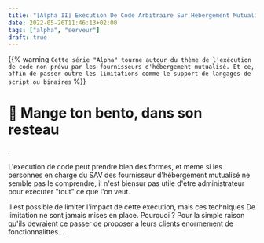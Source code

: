 ```yaml
---
title: "[Alpha II] Exécution De Code Arbitraire Sur Hébergement Mutualisé"
date: 2022-05-26T11:46:13+02:00
tags: ["alpha", "serveur"]
draft: true
---
```


{{% warning `Cette série "Alpha" tourne autour du thème de l'exécution de code
non prévu par les fournisseurs d'hébergement mutualisé. Et ce, affin de passer
outre les limitations comme le support de langages de script ou binaires` %}}

# 🍱 Mange ton bento, dans son resteau
_._

L'execution de code peut prendre bien des formes, et meme si les personnes en 
charge du SAV des fournisseur d'hébergement mutualisé ne semble pas le
comprendre, il n'est biensur pas utile d'etre administrateur pour executer
"tout" ce que l'on veut.

Il est possible de limiter l'impact de cette execution, mais ces techniques De limitation ne sont jamais mises en place. Pourquoi ? Pour la simple raison qu'ils devraient ce passer de proposer a leurs clients enormement de fonctionnalittes...
